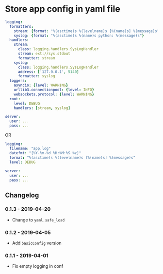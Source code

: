 # Store app config in yaml file

```yaml
logging:
  formatters:
    stream: {format: "%(asctime)s %(levelname)s [%(name)s] %(message)s"}
    syslog: {format: "%(asctime)s %(name)s python: %(message)s"}
  handlers:
    stream:
      class: logging.handlers.SysLogHandler
      stream: ext://sys.stdout
      formatter: stream
    syslog:
      class: logging.handlers.SysLogHandler
      address: ['127.0.0.1', 5140]
      formatter: syslog
  loggers:
    asyncio: {level: WARNING}
    urllib3.connectionpool: {level: INFO}
    websockets.protocol: {level: WARNING}
  root:
    level: DEBUG
    handlers: [stream, syslog]

server:
  user: ...
  pass: ...
```

OR

```yaml
logging:
  filename: "app.log"
  datefmt: "[%Y-%m-%d %H:%M:%S %z]"
  format: "%(asctime)s %(levelname)s [%(name)s] %(message)s"
  level: DEBUG
  
server:
  user: ...
  pass: ...
```

## Changelog

### 0.1.3 - 2019-04-20

- Change to `yaml.safe_load`

### 0.1.2 - 2019-04-05

- Add `basicConfig` version

### 0.1.1 - 2019-04-01

- Fix empty logging in conf